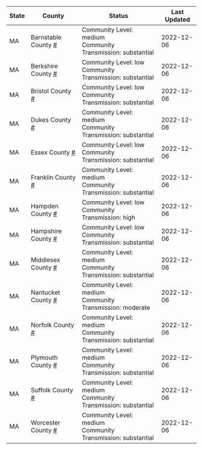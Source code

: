 State | County | Status | Last Updated
--- | --- | --- | --- 
MA | Barnstable County <a href="#barnstable_county">#</a> | <a name="barnstable_county"></a>Community Level: medium<br/>Community Transmission: substantial | 2022-12-06
MA | Berkshire County <a href="#berkshire_county">#</a> | <a name="berkshire_county"></a>Community Level: low<br/>Community Transmission: substantial | 2022-12-06
MA | Bristol County <a href="#bristol_county">#</a> | <a name="bristol_county"></a>Community Level: low<br/>Community Transmission: substantial | 2022-12-06
MA | Dukes County <a href="#dukes_county">#</a> | <a name="dukes_county"></a>Community Level: medium<br/>Community Transmission: substantial | 2022-12-06
MA | Essex County <a href="#essex_county">#</a> | <a name="essex_county"></a>Community Level: low<br/>Community Transmission: substantial | 2022-12-06
MA | Franklin County <a href="#franklin_county">#</a> | <a name="franklin_county"></a>Community Level: medium<br/>Community Transmission: substantial | 2022-12-06
MA | Hampden County <a href="#hampden_county">#</a> | <a name="hampden_county"></a>Community Level: low<br/>Community Transmission: high | 2022-12-06
MA | Hampshire County <a href="#hampshire_county">#</a> | <a name="hampshire_county"></a>Community Level: low<br/>Community Transmission: substantial | 2022-12-06
MA | Middlesex County <a href="#middlesex_county">#</a> | <a name="middlesex_county"></a>Community Level: medium<br/>Community Transmission: substantial | 2022-12-06
MA | Nantucket County <a href="#nantucket_county">#</a> | <a name="nantucket_county"></a>Community Level: medium<br/>Community Transmission: moderate | 2022-12-06
MA | Norfolk County <a href="#norfolk_county">#</a> | <a name="norfolk_county"></a>Community Level: medium<br/>Community Transmission: substantial | 2022-12-06
MA | Plymouth County <a href="#plymouth_county">#</a> | <a name="plymouth_county"></a>Community Level: medium<br/>Community Transmission: substantial | 2022-12-06
MA | Suffolk County <a href="#suffolk_county">#</a> | <a name="suffolk_county"></a>Community Level: medium<br/>Community Transmission: substantial | 2022-12-06
MA | Worcester County <a href="#worcester_county">#</a> | <a name="worcester_county"></a>Community Level: medium<br/>Community Transmission: substantial | 2022-12-06
